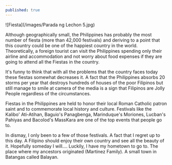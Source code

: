 ```yaml
---
published: true
---
```

![Fiesta](/images/Parada ng Lechon 5.jpg)

Although geographically small, the Philippines has probably the most number of fiesta (more than 42,000 festivals) and deriving to a point that this country could be one of the happiest country in the world.   
Theoretically, a foreign tourist can visit the Philippines spending only their airline and accommodation and not worry about food expenses if they are going to attend all the Fiestas in the country.

It's funny to think that with all the problems that the country faces today these fiestas somewhat decreases it. A fact that the Philippines absorbs 20 storms per year that destroys hundreds of houses of the poor Filipinos but still manage to smile at camera of the media is a sign that Filipinos are Jolly People regardless of the circumstances.

Fiestas in the Philippines are held to honor their local Roman Catholic patron saint and to commemorate local history and culture. Festivals like the Kalibo' Ati-Atihan, Baguio's Panagbenga, Marinduque's Moriones, Lucban's Pahiyas and Bacolod's MassKara are one of the top events that people go to.   

In dismay, I only been to a few of those festivals. A fact that I regret up to this day. A Filipino should enjoy their own country and see all the beauty of it. Hopefully someday I will.... Luckily, I have my hometown to go to. The place where my ancestors originated (Martinez Family). A small town in Batangas called Balayan.  
